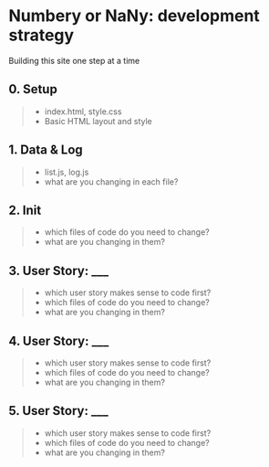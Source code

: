 # Numbery or NaNy: development strategy

Building this site one step at a time

## 0. Setup

> * index.html, style.css
> * Basic HTML layout and style

## 1. Data & Log

> * list.js, log.js
> * what are you changing in each file?

## 2. Init

> * which files of code do you need to change?
> * what are you changing in them?

## 3. User Story: ___

> * which user story makes sense to code first?
> * which files of code do you need to change?
> * what are you changing in them?

## 4. User Story: ___

> * which user story makes sense to code first?
> * which files of code do you need to change?
> * what are you changing in them?

## 5. User Story: ___

> * which user story makes sense to code first?
> * which files of code do you need to change?
> * what are you changing in them?
